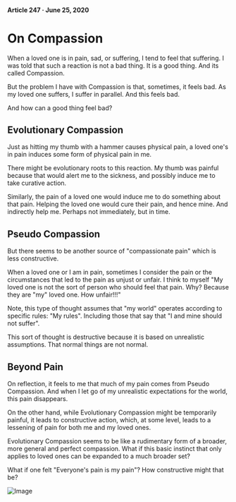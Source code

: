#### Article 247 · June 25, 2020

# On Compassion

When a loved one is in pain, sad, or suffering, I tend to feel that suffering. I was told that such a reaction is not a bad thing. It is a good thing. And its called Compassion.

But the problem I have with Compassion is that, sometimes, it feels bad. As my loved one suffers, I suffer in parallel. And this feels bad.

And how can a good thing feel bad?

## Evolutionary Compassion

Just as hitting my thumb with a hammer causes physical pain, a loved one's in pain induces some form of physical pain in me.

There might be evolutionary roots to this reaction. My thumb was painful because that would alert me to the sickness, and possibly induce me to take curative action.

Similarly, the pain of a loved one would induce me to do something about that pain. Helping the loved one would cure their pain, and hence mine. And indirectly help me. Perhaps not immediately, but in time.

## Pseudo Compassion

But there seems to be another source of "compassionate pain" which is less constructive.

When a loved one or I am in pain, sometimes I consider the pain or the circumstances that led to the pain as unjust or unfair. I think to myself "My loved one is not the sort of person who should feel that pain. Why? Because they are "my" loved one. How unfair!!!"

Note, this type of thought assumes that "my world" operates according to specific rules: "My rules". Including those that say that "I and mine should not suffer".

This sort of thought is destructive because it is based on unrealistic assumptions. That normal things are not normal.

## Beyond Pain

On reflection, it feels to me that much of my pain comes from Pseudo Compassion. And when I let go of my unrealistic expectations for the world, this pain disappears.

On the other hand, while Evolutionary Compassion might be temporarily painful, it leads to constructive action, which, at some level, leads to a lessening of pain for both me and my loved ones.

Evolutionary Compassion seems to be like a rudimentary form of a broader, more general and perfect compassion. What if this basic instinct that only applies to loved ones can be expanded to a much broader set?

What if one felt "Everyone's pain is my pain"? How constructive might that be?

![Image](https://cdn-images-1.medium.com/max/800/1*M5kemwRiBf5nO_3FBn0WmQ.jpeg)